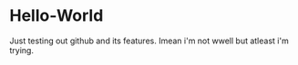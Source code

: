 # Hello-World
Just testing out github and its features.
Imean i'm not wwell but atleast i'm trying.
